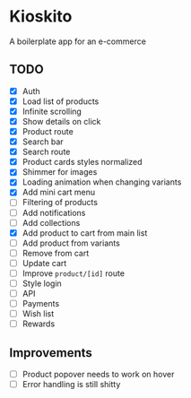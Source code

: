 # Kioskito

A boilerplate app for an e-commerce

## TODO
- [x] Auth
- [x] Load list of products
- [x] Infinite scrolling
- [x] Show details on click
- [x] Product route
- [x] Search bar
- [x] Search route
- [x] Product cards styles normalized
- [x] Shimmer for images
- [x] Loading animation when changing variants
- [x] Add mini cart menu
- [ ] Filtering of products
- [ ] Add notifications
- [ ] Add collections
- [x] Add product to cart from main list
- [ ] Add product from variants
- [ ] Remove from cart
- [ ] Update cart
- [ ] Improve `product/[id]` route
- [ ] Style login
- [ ] API
- [ ] Payments
- [ ] Wish list
- [ ] Rewards

## Improvements
- [ ] Product popover needs to work on hover
- [ ] Error handling is still shitty

